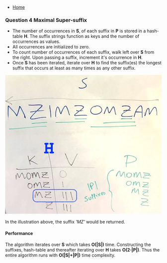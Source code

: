 * [Home](README.md)

### Question 4 Maximal Super-suffix


* The number of occurrences in **S**, of each suffix in **P** is stored in a hash-table **H**. The suffix strings function as keys and the number of occurrences as values.
* All occurrences are initialized to zero.
* To count number of occurrences of each suffix, walk left over **S** from the right. Upon passing a suffix, increment it's occurrence in **H**.
* Once **S** has been iterated, iterate over **H** to find the suffix(es) the longest suffix that occurs at least as many times as any other suffix.

![ex4](fig4.jpg)

In the illustration above, the suffix *'MZ'* would be returned.

#### Performance
The algorithm iterates over **S** which takes **O(|S|)** time. Constructing the suffixes, hash-table and thereafter iterating over **H** takes **O(2·|P|)**. Thus the entire algorithm runs with **O(|S|+|P|)** time complexity.

